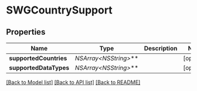 # SWGCountrySupport

## Properties
Name | Type | Description | Notes
------------ | ------------- | ------------- | -------------
**supportedCountries** | **NSArray&lt;NSString*&gt;*** |  | [optional] 
**supportedDataTypes** | **NSArray&lt;NSString*&gt;*** |  | [optional] 

[[Back to Model list]](../README.md#documentation-for-models) [[Back to API list]](../README.md#documentation-for-api-endpoints) [[Back to README]](../README.md)


